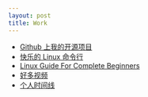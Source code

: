 ```yaml
---
layout: post
title: Work
---
```



- [Github 上我的开源项目][github-peter]
- [快乐的 Linux 命令行](http://billie66.github.io/TLCL/)
- [Linux Guide For Complete Beginners](http://happypeter.github.io/LGCB/)
- [好多视频](http://haoduoshipin.com/)
- [个人时间线](http://happypeter.github.io/work/time.html)

[github-peter]:http://github.com/happypeter
